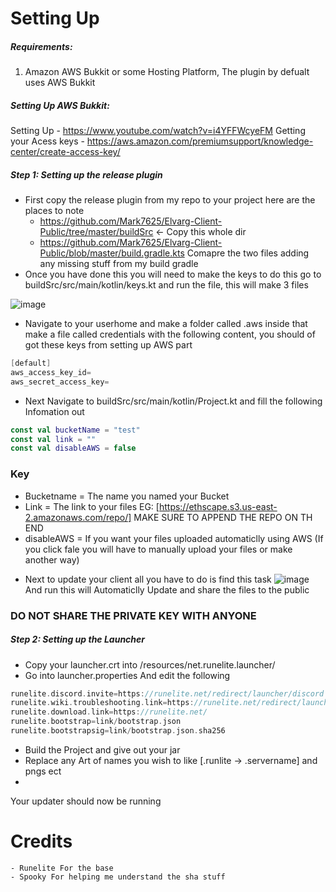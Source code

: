 # Setting Up

##### Requirements:
1. Amazon AWS Bukkit or some Hosting Platform, The plugin by defualt uses AWS Bukkit

##### Setting Up AWS Bukkit:

Setting Up -  https://www.youtube.com/watch?v=i4YFFWcyeFM
Getting your Acess keys - https://aws.amazon.com/premiumsupport/knowledge-center/create-access-key/

##### Step 1: Setting up the release plugin

* First copy the release plugin from my repo to your project here are the places to note
    - https://github.com/Mark7625/Elvarg-Client-Public/tree/master/buildSrc <- Copy this whole dir
    - https://github.com/Mark7625/Elvarg-Client-Public/blob/master/build.gradle.kts 
    Comapre the two files adding any missing stuff from my build gradle
* Once you have done this you will need to make the keys to do this go to buildSrc/src/main/kotlin/keys.kt and run the file, this will make 3 files 

![image](https://user-images.githubusercontent.com/72366279/172917501-1b3d9b77-02e4-408c-af27-8f817dab972e.png)
* Navigate to your userhome and make a folder called .aws inside that make a file called credentials with the following content, you should of got these keys from setting up AWS part
```kotlin
[default]
aws_access_key_id=
aws_secret_access_key=
```
* Next Navigate to buildSrc/src/main/kotlin/Project.kt and fill the following Infomation out
```kotlin
const val bucketName = "test"
const val link = ""
const val disableAWS = false
```
### Key
- Bucketname = The name you named your Bucket
- Link = The link to your files EG: [https://ethscape.s3.us-east-2.amazonaws.com/repo/] MAKE SURE TO APPEND THE REPO ON TH END
- disableAWS = If you want your files uploaded automaticlly using AWS (If you click fale you will have to manually upload your files or make another way)

* Next to update your client all you have to do is find this task
![image](https://user-images.githubusercontent.com/72366279/172919101-6155b422-84bf-4d68-84ae-7d6d0c87a3b1.png)
And run this will Automaticlly Update and share the files to the public

### DO NOT SHARE THE PRIVATE KEY WITH ANYONE

##### Step 2: Setting up the Launcher

* Copy your launcher.crt into /resources/net.runelite.launcher/
* Go into launcher.properties And edit the following 
```kotlin
runelite.discord.invite=https://runelite.net/redirect/launcher/discord
runelite.wiki.troubleshooting.link=https://runelite.net/redirect/launcher/troubleshooting
runelite.download.link=https://runelite.net/
runelite.bootstrap=link/bootstrap.json
runelite.bootstrapsig=link/bootstrap.json.sha256
```
* Build the Project and give out your jar
* Replace any Art of names you wish to like [.runlite -> .servername] and pngs ect
* 
Your updater should now be running



# Credits
    - Runelite For the base
    - Spooky For helping me understand the sha stuff
